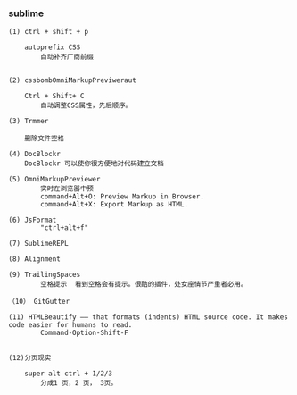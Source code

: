
### sublime

    (1) ctrl + shift + p

        autoprefix CSS
            自动补齐厂商前缀


	(2) cssbombOmniMarkupPreviweraut

		Ctrl + Shift+ C
			自动调整CSS属性，先后顺序。

	(3) Trmmer

		删除文件空格

	(4) DocBlockr
		DocBlockr 可以使你很方便地对代码建立文档

    (5) OmniMarkupPreviewer
            实时在浏览器中预
            command+Alt+O: Preview Markup in Browser.
            command+Alt+X: Export Markup as HTML.

    (6) JsFormat
            "ctrl+alt+f"

    (7) SublimeREPL

    (8) Alignment

    (9) TrailingSpaces
            空格提示  看到空格会有提示。很酷的插件，处女座情节严重者必用。

    （10） GitGutter

    (11) HTMLBeautify —— that formats (indents) HTML source code. It makes code easier for humans to read.
            Command-Option-Shift-F


    (12)分页现实

        super alt ctrl + 1/2/3
            分成1 页，2 页， 3页。




